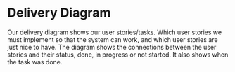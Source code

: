 # Delivery Diagram

Our delivery diagram shows our user stories/tasks. Which user stories we must implement so that the system can work, and which user stories are just nice to have. The diagram shows the connections between the user stories and their status, done, in progress or not started. It also shows when the task was done. 